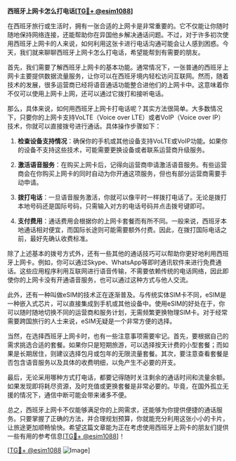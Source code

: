 **西班牙上网卡怎么打电话[[TG💪+ @esim1088](https://t.me/s/esim1088)]**

在西班牙旅行或生活时，拥有一张合适的上网卡是非常重要的。它不仅能让你随时随地保持网络连接，还能帮助你在异国他乡解决通话问题。不过，对于许多初次使用西班牙上网卡的人来说，如何利用这张卡进行电话沟通可能会让人感到困惑。今天，我们就来聊聊西班牙上网卡怎么打电话，希望能帮到有需要的朋友。

首先，我们需要了解西班牙上网卡的基本功能。通常情况下，一张普通的西班牙上网卡主要提供数据流量服务，让你可以在西班牙境内轻松访问互联网。然而，随着技术的发展，很多运营商已经将语音通话功能整合进他们的上网卡中。这意味着你不仅可以使用上网卡上网，还可以通过它拨打和接听电话。

那么，具体来说，如何用西班牙上网卡打电话呢？其实方法很简单。大多数情况下，只要你的上网卡支持VoLTE（Voice over LTE）或者VoIP（Voice over IP）技术，你就可以直接拨号进行通话。具体操作步骤如下：

1. **检查设备支持情况**：确保你的手机或其他设备支持VoLTE或VoIP功能。如果你的设备不支持这些技术，可能需要更换设备或者联系运营商升级服务。

2. **激活语音服务**：在购买上网卡后，记得向运营商申请激活语音服务。有些运营商会在你购买上网卡的同时自动为你开通这项服务，但也有部分运营商需要手动申请。

3. **拨打电话**：一旦语音服务激活，你就可以像平时一样拨打电话了。无论是拨打本地号码还是国际号码，只需输入对方的电话号码并点击拨号键即可。

4. **支付费用**：通话费用会根据你的上网卡套餐而有所不同。一般来说，西班牙本地通话相对便宜，而国际长途则可能需要额外付费。因此，在拨打国际电话之前，最好先确认收费标准。

除了上述基本的拨号方式外，还有一些其他的通话技巧可以帮助你更好地利用西班牙上网卡。例如，你可以通过Skype、WhatsApp等即时通讯软件来进行免费通话。这些应用程序利用互联网进行语音传输，不需要依赖传统的电话网络，因此即使你的上网卡没有开通语音服务，也可以通过这种方式与他人交流。

此外，还有一种叫做eSIM的技术正在逐渐普及。与传统实体SIM卡不同，eSIM是一种嵌入式芯片，可以直接集成到手机或其他设备中。使用eSIM的好处在于，你可以随时随地切换不同的运营商和服务计划，无需频繁更换物理SIM卡。对于经常需要跨国旅行的人士来说，eSIM无疑是一个非常方便的选择。

当然，在选择西班牙上网卡时，也有一些注意事项需要牢记。首先，要根据自己的需求挑选合适的套餐。如果你只是短期旅游，可以选择按天计费的小型套餐；而如果是长期居住，则建议选择包月或包年的无限流量套餐。其次，要注意查看套餐是否包含语音服务以及具体的收费明细，以免产生不必要的开支。

最后，无论采用哪种方式打电话，都要记得随时关注剩余的通话时间和流量余额。如果发现即将耗尽资源，及时充值或更换套餐是非常必要的。毕竟，在国外孤立无援的情况下，通信中断可能会带来诸多不便。

总之，西班牙上网卡不仅能够满足你的上网需求，还能够为你提供便捷的通话服务。只要掌握了正确的方法，并合理规划预算，你就能充分利用这张小小的卡片，让旅途更加顺畅愉快。希望这篇文章能为正在考虑使用西班牙上网卡的朋友们提供一些有用的参考信息[[TG💪+ @esim1088](https://t.me/s/esim1088)]！

[[TG💪+ @esim1088](https://t.me/s/esim1088) ![Image](https://i.postimg.cc/4NQfJmqS/Snipaste-2025-05-13-00-14-12.png)]